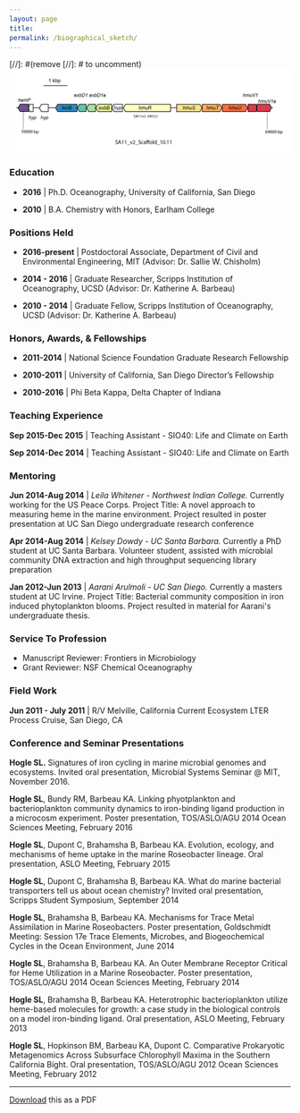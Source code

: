```yaml
---
layout: page
title: 
permalink: /biographical_sketch/
---
```

[//]: #(remove [//]: # to uncomment)![desk](/images/SA11_heme_operon.png)

### Education
* **2016** \| Ph.D. Oceanography, University of California, San Diego

* **2010** \| B.A. Chemistry with Honors, Earlham College

### Positions Held
* **2016-present** \| Postdoctoral Associate, Department of Civil and Environmental Engineering, MIT (Advisor: Dr. Sallie W. Chisholm)

* **2014 - 2016** \| Graduate Researcher, Scripps Institution of Oceanography, UCSD (Advisor: Dr. Katherine A. Barbeau)

* **2010 - 2014** \| Graduate Fellow, Scripps Institution of Oceanography, UCSD (Advisor: Dr. Katherine A. Barbeau)

### Honors, Awards, & Fellowships
* **2011-2014** \| National Science Foundation Graduate Research Fellowship

* **2010-2011** \| University of California, San Diego Director’s Fellowship

* **2010-2016** \| Phi Beta Kappa, Delta Chapter of Indiana

### Teaching Experience
**Sep 2015-Dec 2015** \| Teaching Assistant - SIO40: Life and Climate on Earth

**Sep 2014-Dec 2014** \| Teaching Assistant - SIO40: Life and Climate on Earth

### Mentoring
**Jun 2014-Aug 2014** \| _Leila Whitener - Northwest Indian College._ Currently working for the US Peace Corps. Project Title: A novel approach to measuring heme in the marine environment. Project resulted in poster presentation at UC San Diego undergraduate research conference

**Apr 2014-Aug 2014** \| _Kelsey Dowdy - UC Santa Barbara._ Currently a PhD student at UC Santa Barbara. Volunteer student, assisted with microbial community DNA extraction and high throughput sequencing library preparation

**Jan 2012-Jun 2013** \| _Aarani Arulmoli - UC San Diego._ Currently a masters student at UC Irvine. Project Title: Bacterial community composition in iron induced phytoplankton blooms. Project resulted in material for Aarani's undergraduate thesis.

### Service To Profession
* Manuscript Reviewer: Frontiers in Microbiology
* Grant Reviewer: NSF Chemical Oceanography

### Field Work
**Jun 2011 - July 2011** \| R/V Melville, California Current Ecosystem LTER Process Cruise, San Diego, CA

### Conference and Seminar Presentations
**Hogle SL.** Signatures of iron cycling in marine microbial genomes and ecosystems. Invited oral presentation, Microbial Systems Seminar @ MIT, November 2016.

**Hogle SL**, Bundy RM, Barbeau KA. Linking phyotplankton and bacterioplankton community dynamics to iron-binding ligand production in a microcosm experiment. Poster presentation, TOS/ASLO/AGU 2014 Ocean Sciences Meeting, February 2016

**Hogle SL**, Dupont C, Brahamsha B, Barbeau KA. Evolution, ecology, and mechanisms of heme uptake in the marine Roseobacter lineage. Oral presentation, ASLO Meeting, February 2015

**Hogle SL**, Dupont C, Brahamsha B, Barbeau KA. What do marine bacterial transporters tell us about ocean chemistry? Invited oral presentation, Scripps Student Symposium, September 2014

**Hogle SL**, Brahamsha B, Barbeau KA. Mechanisms for Trace Metal Assimilation in Marine Roseobacters. Poster presentation, Goldschmidt Meeting: Session 17e Trace Elements, Microbes, and Biogeochemical Cycles in the Ocean Environment, June 2014

**Hogle SL**, Brahamsha B, Barbeau KA. An Outer Membrane Receptor Critical for Heme Utilization in a Marine Roseobacter. Poster presentation, TOS/ASLO/AGU 2014 Ocean Sciences Meeting, February 2014

**Hogle SL**, Brahamsha B, Barbeau KA. Heterotrophic bacterioplankton utilize heme-based molecules for growth: a case study in the biological controls on a model iron-binding ligand. Oral presentation, ASLO Meeting, February 2013

**Hogle SL**, Hopkinson BM, Barbeau KA, Dupont C. Comparative Prokaryotic Metagenomics Across Subsurface Chlorophyll Maxima in the Southern California Bight. Oral presentation, TOS/ASLO/AGU 2012 Ocean Sciences Meeting, February 2012

-----
[Download](/CV/ShaneHogleCV.pdf) this as a PDF